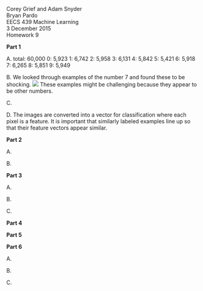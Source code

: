 Corey Grief and Adam Snyder  
Bryan Pardo  
EECS 439 Machine Learning  
3 December 2015  
Homework 9  

**Part 1**

A. total: 60,000 0: 5,923 1: 6,742 2: 5,958 3: 6,131 4: 5,842 5: 5,421 6: 5,918 7: 6,265 8: 5,851 9: 5,949

B. We looked through examples of the number 7 and found these to be shocking.
![](http://github.com/friendly-flame/codename-obtuse-sniffle/images/bad_7_a.png)
These examples might be challenging because they appear to be other numbers.

C.

D. The images are converted into a vector for classification where each pixel is a feature. It is important that 
similarly labeled examples line up so that their feature vectors appear similar.

**Part 2**

A.

B.

**Part 3**

A.

B.

C.

**Part 4**

**Part 5**

**Part 6**

A.

B.

C.
